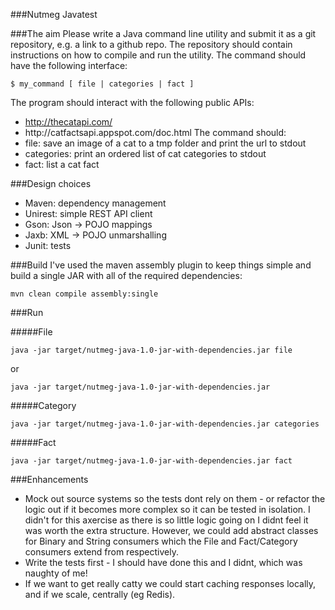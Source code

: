 ###Nutmeg Javatest

###The aim
Please write a Java command line utility and submit it as a git repository, e.g. a link to a github repo.
The repository should contain instructions on how to compile and run the utility.
The command should have the following interface:
```
$ my_command [ file | categories | fact ]
```

The program should interact with the following public APIs:
* http://thecatapi.com/
* http://catfacts­api.appspot.com/doc.html
The command should:
* file: save an image of a cat to a tmp folder and print the url to stdout
* categories: print an ordered list of cat categories to stdout
* fact: list a cat fact

###Design choices
* Maven: dependency management
* Unirest: simple REST API client
* Gson: Json -> POJO mappings
* Jaxb: XML -> POJO unmarshalling
* Junit: tests

###Build
I've used the maven assembly plugin to keep things simple and build a single JAR with all of the required dependencies:
```
mvn clean compile assembly:single
```

###Run

#####File
```
java -jar target/nutmeg-java-1.0-jar-with-dependencies.jar file
```

or

```
java -jar target/nutmeg-java-1.0-jar-with-dependencies.jar
```

#####Category
```
java -jar target/nutmeg-java-1.0-jar-with-dependencies.jar categories
```

#####Fact
```
java -jar target/nutmeg-java-1.0-jar-with-dependencies.jar fact
```

###Enhancements
* Mock out source systems so the tests dont rely on them - or refactor the logic out if it becomes more complex so it can be tested in isolation.  I didn't for this axercise as there is so little logic going on I didnt feel it was worth the extra structure.  However, we could add abstract classes for Binary and String consumers which the File and Fact/Category consumers extend from respectively.
* Write the tests first - I should have done this and I didnt, which was naughty of me!
* If we want to get really catty we could start caching responses locally, and if we scale, centrally (eg Redis).